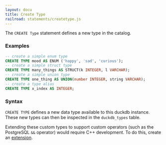 ```yaml
---
layout: docu
title: Create Type
railroad: statements/createtype.js
---
```

The `CREATE Type` statement defines a new type in the catalog.

### Examples

```sql
-- create a simple enum type
CREATE TYPE mood AS ENUM ('happy', 'sad', 'curious');
-- create a simple struct type
CREATE TYPE many_things AS STRUCT(k INTEGER, l VARCHAR);
-- create a simple union type
CREATE TYPE one_thing AS UNION(number INTEGER, string VARCHAR);
-- create a type alias
CREATE TYPE x_index AS INTEGER;
```

### Syntax

<div id="rrdiagram"></div>

`CREATE TYPE` defines a new data type available to this duckdb instance. These new
types can then be inspected in the `duckdb_types` table.

Extending these custom types to support custom operators (such as the PostgreSQL `&&` operator)
would require C++ development. To do this, create an [extension](../extensions/overview).
